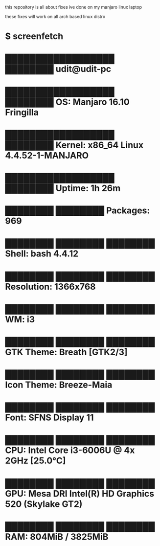  this repository is all about fixes ive done on my manjaro linux laptop
 
 these fixes will work on all arch based linux distro

# $ screenfetch
# ██████████████████  ████████     udit@udit-pc
# ██████████████████  ████████     OS: Manjaro 16.10 Fringilla
# ██████████████████  ████████     Kernel: x86_64 Linux 4.4.52-1-MANJARO
# ██████████████████  ████████     Uptime: 1h 26m
# ████████            ████████     Packages: 969
# ████████  ████████  ████████     Shell: bash 4.4.12
# ████████  ████████  ████████     Resolution: 1366x768
# ████████  ████████  ████████     WM: i3
# ████████  ████████  ████████     GTK Theme: Breath [GTK2/3]
# ████████  ████████  ████████     Icon Theme: Breeze-Maia
# ████████  ████████  ████████     Font: SFNS Display 11
# ████████  ████████  ████████     CPU: Intel Core i3-6006U @ 4x 2GHz [25.0°C]
# ████████  ████████  ████████     GPU: Mesa DRI Intel(R) HD Graphics 520 (Skylake GT2) 
# ████████  ████████  ████████     RAM: 804MiB / 3825MiB
